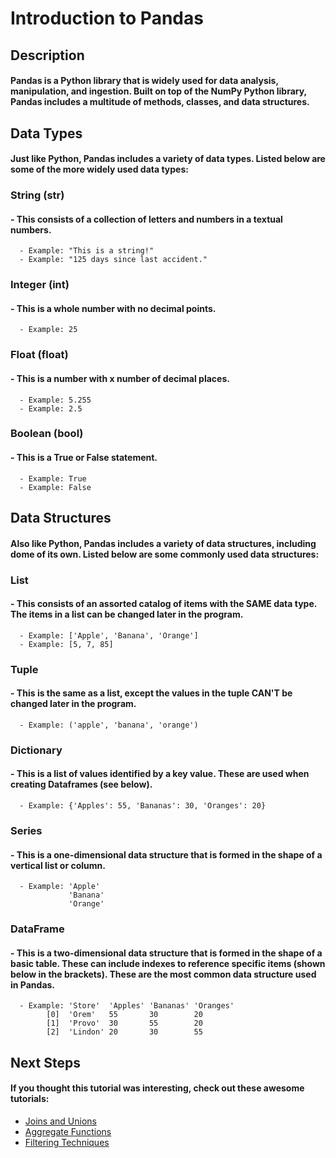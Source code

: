 # Introduction to Pandas
## Description
#### Pandas is a Python library that is widely used for data analysis, manipulation, and ingestion. Built on top of the NumPy Python library, Pandas includes a multitude of methods, classes, and data structures.
## Data Types
#### Just like Python, Pandas includes a variety of data types. Listed below are some of the more widely used data types:
### String (str)
#### - This consists of a collection of letters and numbers in a textual numbers.
      - Example: "This is a string!"
      - Example: "125 days since last accident."
### Integer (int)
#### - This is a whole number with no decimal points.
      - Example: 25
### Float (float)
#### - This is a number with x number of decimal places.
      - Example: 5.255
      - Example: 2.5
### Boolean (bool)
#### - This is a True or False statement.
      - Example: True
      - Example: False
## Data Structures
#### Also like Python, Pandas includes a variety of data structures, including dome of its own. Listed below are some commonly used data structures:
### List
#### - This consists of an assorted catalog of items with the SAME data type. The items in a list can be changed later in the program.
      - Example: ['Apple', 'Banana', 'Orange']
      - Example: [5, 7, 85]
### Tuple
#### - This is the same as a list, except the values in the tuple CAN'T be changed later in the program.
      - Example: ('apple', 'banana', 'orange')
### Dictionary
#### - This is a list of values identified by a key value. These are used when creating Dataframes (see below).
      - Example: {'Apples': 55, 'Bananas': 30, 'Oranges': 20}
### Series
#### - This is a one-dimensional data structure that is formed in the shape of a vertical list or column.
      - Example: 'Apple'
                 'Banana'
                 'Orange'
### DataFrame
#### - This is a two-dimensional data structure that is formed in the shape of a basic table. These can include indexes to reference specific items (shown below in the brackets). These are the most common data structure used in Pandas.
      - Example: 'Store'  'Apples' 'Bananas' 'Oranges'
            [0]  'Orem'   55       30        20
            [1]  'Provo'  30       55        20
            [2]  'Lindon' 20       30        55

## Next Steps
#### If you thought this tutorial was interesting, check out these awesome tutorials:
- [Joins and Unions](https://github.com/uvudataclub2022/UVU-2022-2023/blob/Data-Analytics/Data%20Manipulation/Tutorials/Pandas/Joins%20and%20Unions.md)
- [Aggregate Functions](https://github.com/uvudataclub2022/UVU-2022-2023/blob/Data-Analytics/Data%20Manipulation/Tutorials/Pandas/Aggregate%20Functions.md)
- [Filtering Techniques](https://github.com/uvudataclub2022/UVU-2022-2023/blob/Data-Analytics/Data%20Manipulation/Tutorials/Pandas/Filtering%20Techniques.md)
